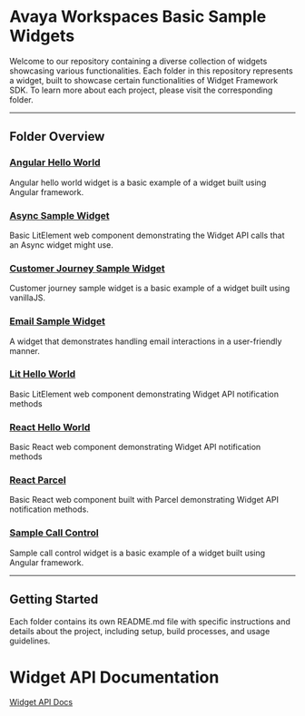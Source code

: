 # Avaya Workspaces Basic Sample Widgets

Welcome to our repository containing a diverse collection of widgets showcasing various functionalities. Each folder in this repository represents a widget, built to showcase certain functionalities of Widget Framework SDK. To learn more about each project, please visit the corresponding folder.

---

## Folder Overview

### [Angular Hello World](./angular-hello-world)
Angular hello world widget is a basic example of a widget built using Angular framework.  

### [Async Sample Widget](./async-sample-widget)
Basic LitElement web component demonstrating the Widget API calls that an Async widget might use. 

### [Customer Journey Sample Widget](./customer-journey-sample-widget)
Customer journey sample widget is a basic example of a widget built using vanillaJS.

### [Email Sample Widget](./email-sample-widget)
A widget that demonstrates handling email interactions in a user-friendly manner.

### [Lit Hello World](./lit-hello-world)
Basic LitElement web component demonstrating Widget API notification methods

### [React Hello World](./react-hello-world)
Basic React web component demonstrating Widget API notification methods

### [React Parcel](./react-parcel)
Basic React web component built with Parcel demonstrating Widget API notification methods.

### [Sample Call Control](./sample-call-control)
Sample call control widget is a basic example of a widget built using Angular framework. 

---

## Getting Started

Each folder contains its own README.md file with specific instructions and details about the project, including setup, build processes, and usage guidelines.

# Widget API Documentation

[Widget API Docs](https://documentation.workspaces.avayacloud.com/widget-framework/docs/api-reference/introduction)

